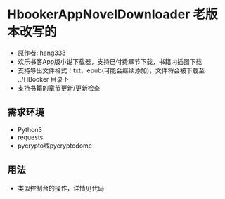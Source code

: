 # HbookerAppNovelDownloader 老版本改写的
- 原作者: [hang333](https://github.com/hang333)
 - 欢乐书客App版小说下载器，支持已付费章节下载，书籍内插图下载
 - 支持导出文件格式：txt，epub(可能会继续添加)，文件将会被下载至 ../HBooker 目录下
 - 支持书籍的章节更新/更新检查
## 需求环境
 * Python3
 * requests
 * pycrypto或pycryptodome
## 用法
 - 类似控制台的操作，详情见代码
